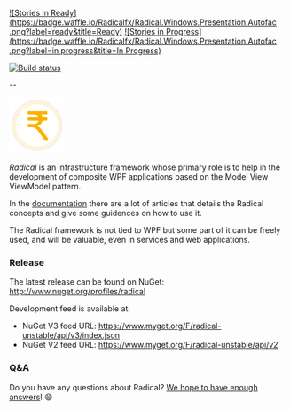 [![Stories in Ready](https://badge.waffle.io/Radicalfx/Radical.Windows.Presentation.Autofac .png?label=ready&title=Ready)](http://waffle.io/radicalfx/housekeeping)
[![Stories in Progress](https://badge.waffle.io/Radicalfx/Radical.Windows.Presentation.Autofac .png?label=in progress&title=In Progress)](http://waffle.io/radicalfx/housekeeping)

[![Build status](https://ci.appveyor.com/api/projects/status/7avws6h5njta0w8j?svg=true)](https://ci.appveyor.com/project/radical-bot/radical-windows-presentation-autofac)

--

![Radical logo](Radical.png)

*Radical* is an infrastructure framework whose primary role is to help in the development of composite WPF applications based on the Model View ViewModel pattern.

In the [documentation](https://github.com/RadicalFx/radical/wiki)  there are a lot of articles that details the Radical concepts and give some guidences on how to use it.

The Radical framework is not tied to WPF but some part of it can be freely used, and will be valuable, even in services and web applications.

### Release

The latest release can be found on NuGet: http://www.nuget.org/profiles/radical

Development feed is available at: 
* NuGet V3 feed URL: https://www.myget.org/F/radical-unstable/api/v3/index.json
* NuGet V2 feed URL: https://www.myget.org/F/radical-unstable/api/v2

### Q&A

Do you have any questions about Radical? [We hope to have enough answers](https://groups.google.com/forum/#!forum/radical-mvvm-framework)! :smile:
